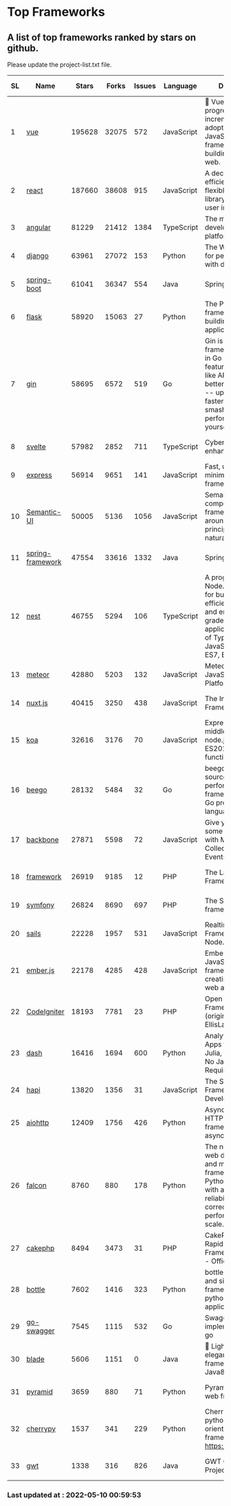 # Top Frameworks
## A list of top frameworks ranked by stars on github.  
Please update the project-list.txt file.

| SL| Name  | Stars| Forks| Issues | Language | Description | Last Commit |
| --| ------| -----| ---- | ------ | -------- | ----------- | ----------- |
| 1 | [vue](https://github.com/vuejs/vue) | 195628 | 32075 | 572 | JavaScript | 🖖 Vue.js is a progressive, incrementally-adoptable JavaScript framework for building UI on the web. | 2022-05-03 00:47:22 |
| 2 | [react](https://github.com/facebook/react) | 187660 | 38608 | 915 | JavaScript | A declarative, efficient, and flexible JavaScript library for building user interfaces. | 2022-05-06 19:36:03 |
| 3 | [angular](https://github.com/angular/angular) | 81229 | 21412 | 1384 | TypeScript | The modern web developer’s platform | 2022-05-10 00:31:48 |
| 4 | [django](https://github.com/django/django) | 63961 | 27072 | 153 | Python | The Web framework for perfectionists with deadlines. | 2022-05-09 08:38:11 |
| 5 | [spring-boot](https://github.com/spring-projects/spring-boot) | 61041 | 36347 | 554 | Java | Spring Boot | 2022-05-09 13:13:04 |
| 6 | [flask](https://github.com/pallets/flask) | 58920 | 15063 | 27 | Python | The Python micro framework for building web applications. | 2022-05-03 18:17:03 |
| 7 | [gin](https://github.com/gin-gonic/gin) | 58695 | 6572 | 519 | Go | Gin is a HTTP web framework written in Go (Golang). It features a Martini-like API with much better performance -- up to 40 times faster. If you need smashing performance, get yourself some Gin. | 2022-04-26 00:51:13 |
| 8 | [svelte](https://github.com/sveltejs/svelte) | 57982 | 2852 | 711 | TypeScript | Cybernetically enhanced web apps | 2022-05-06 15:52:22 |
| 9 | [express](https://github.com/expressjs/express) | 56914 | 9651 | 141 | JavaScript | Fast, unopinionated, minimalist web framework for node. | 2022-04-29 19:32:26 |
| 10 | [Semantic-UI](https://github.com/Semantic-Org/Semantic-UI) | 50005 | 5136 | 1056 | JavaScript | Semantic is a UI component framework based around useful principles from natural language. | 2018-10-21 20:59:02 |
| 11 | [spring-framework](https://github.com/spring-projects/spring-framework) | 47554 | 33616 | 1332 | Java | Spring Framework | 2022-05-09 19:29:56 |
| 12 | [nest](https://github.com/nestjs/nest) | 46755 | 5294 | 106 | TypeScript | A progressive Node.js framework for building efficient, scalable, and enterprise-grade server-side applications on top of TypeScript & JavaScript (ES6, ES7, ES8) 🚀 | 2022-05-09 10:05:38 |
| 13 | [meteor](https://github.com/meteor/meteor) | 42880 | 5203 | 132 | JavaScript | Meteor, the JavaScript App Platform | 2022-05-09 18:28:42 |
| 14 | [nuxt.js](https://github.com/nuxt/nuxt.js) | 40415 | 3250 | 438 | JavaScript | The Intuitive Vue(2) Framework | 2021-12-17 13:20:07 |
| 15 | [koa](https://github.com/koajs/koa) | 32616 | 3176 | 70 | JavaScript | Expressive middleware for node.js using ES2017 async functions | 2022-04-06 16:09:57 |
| 16 | [beego](https://github.com/beego/beego) | 28132 | 5484 | 32 | Go | beego is an open-source, high-performance web framework for the Go programming language. | 2022-04-29 03:55:21 |
| 17 | [backbone](https://github.com/jashkenas/backbone) | 27871 | 5598 | 72 | JavaScript | Give your JS App some Backbone with Models, Views, Collections, and Events | 2022-04-26 12:19:45 |
| 18 | [framework](https://github.com/laravel/framework) | 26919 | 9185 | 12 | PHP | The Laravel Framework. | 2022-05-09 16:27:33 |
| 19 | [symfony](https://github.com/symfony/symfony) | 26824 | 8690 | 697 | PHP | The Symfony PHP framework | 2022-05-09 20:31:36 |
| 20 | [sails](https://github.com/balderdashy/sails) | 22228 | 1957 | 531 | JavaScript | Realtime MVC Framework for Node.js | 2022-05-06 21:56:16 |
| 21 | [ember.js](https://github.com/emberjs/ember.js) | 22178 | 4285 | 428 | JavaScript | Ember.js - A JavaScript framework for creating ambitious web applications | 2022-05-07 16:26:20 |
| 22 | [CodeIgniter](https://github.com/bcit-ci/CodeIgniter) | 18193 | 7781 | 23 | PHP | Open Source PHP Framework (originally from EllisLab) | 2022-03-03 13:29:55 |
| 23 | [dash](https://github.com/plotly/dash) | 16416 | 1694 | 600 | Python | Analytical Web Apps for Python, R, Julia, and Jupyter. No JavaScript Required. | 2022-05-06 15:11:35 |
| 24 | [hapi](https://github.com/hapijs/hapi) | 13820 | 1356 | 31 | JavaScript | The Simple, Secure Framework Developers Trust | 2022-04-29 14:13:00 |
| 25 | [aiohttp](https://github.com/aio-libs/aiohttp) | 12409 | 1756 | 426 | Python | Asynchronous HTTP client/server framework for asyncio and Python | 2022-05-09 16:55:24 |
| 26 | [falcon](https://github.com/falconry/falcon) | 8760 | 880 | 178 | Python | The no-nonsense web data plane API and microservices framework for Python developers, with a focus on reliability, correctness, and performance at scale. | 2022-04-09 10:56:54 |
| 27 | [cakephp](https://github.com/cakephp/cakephp) | 8494 | 3473 | 31 | PHP | CakePHP: The Rapid Development Framework for PHP - Official Repository | 2022-04-30 21:34:17 |
| 28 | [bottle](https://github.com/bottlepy/bottle) | 7602 | 1416 | 323 | Python | bottle.py is a fast and simple micro-framework for python web-applications. | 2022-03-01 21:05:57 |
| 29 | [go-swagger](https://github.com/go-swagger/go-swagger) | 7545 | 1115 | 532 | Go | Swagger 2.0 implementation for go | 2022-04-20 19:44:32 |
| 30 | [blade](https://github.com/lets-blade/blade) | 5606 | 1151 | 0 | Java | :rocket: Lightning fast and elegant mvc framework for Java8 | 2022-05-09 14:40:40 |
| 31 | [pyramid](https://github.com/Pylons/pyramid) | 3659 | 880 | 71 | Python | Pyramid - A Python web framework | 2022-03-13 22:49:13 |
| 32 | [cherrypy](https://github.com/cherrypy/cherrypy) | 1537 | 341 | 229 | Python | CherryPy is a pythonic, object-oriented HTTP framework.      https://cherrypy.dev | 2022-03-13 22:31:07 |
| 33 | [gwt](https://github.com/gwtproject/gwt) | 1338 | 316 | 826 | Java | GWT Open Source Project | 2022-04-24 18:39:53 |

### Last updated at : 2022-05-10 00:59:53
